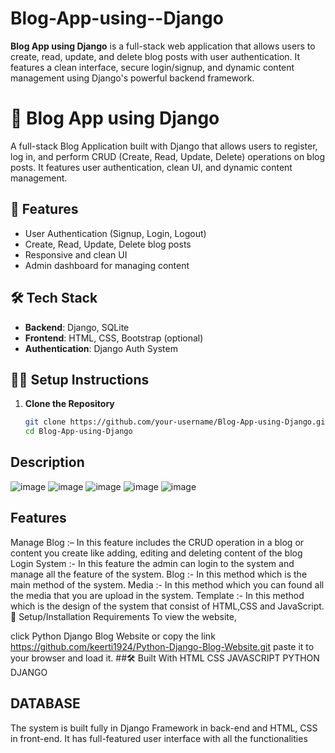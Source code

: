 # Blog-App-using--Django
**Blog App using Django** is a full-stack web application that allows users to create, read, update, and delete blog posts with user authentication. It features a clean interface, secure login/signup, and dynamic content management using Django's powerful backend framework.

# 📝 Blog App using Django

A full-stack Blog Application built with Django that allows users to register, log in, and perform CRUD (Create, Read, Update, Delete) operations on blog posts. It features user authentication, clean UI, and dynamic content management.

## 🚀 Features
- User Authentication (Signup, Login, Logout)
- Create, Read, Update, Delete blog posts
- Responsive and clean UI
- Admin dashboard for managing content

## 🛠️ Tech Stack
- **Backend**: Django, SQLite
- **Frontend**: HTML, CSS, Bootstrap (optional)
- **Authentication**: Django Auth System

## 🧑‍💻 Setup Instructions

1. **Clone the Repository**
   ```bash
   git clone https://github.com/your-username/Blog-App-using-Django.git
   cd Blog-App-using-Django

## Description
![image](https://github.com/user-attachments/assets/dfaf1a1c-d4d1-4325-95f5-23e3e4eb8760)
![image](https://github.com/user-attachments/assets/80417c12-f1f8-4400-85e4-a5e9a8b0be4c)
![image](https://github.com/user-attachments/assets/b787e846-c30a-415e-93b9-dd2d4439b1b6)
![image](https://github.com/user-attachments/assets/4f5b82b3-9ae6-4bca-b941-0390da71ec7e)
![image](https://github.com/user-attachments/assets/ec3addd1-67b0-4287-b05f-e2215c1a675a)

## Features
Manage Blog :– In this feature includes the CRUD operation in a blog or content you create like adding, editing and deleting content of the blog
Login System :- In this feature the admin can login to the system and manage all the feature of the system.
Blog :- In this method which is the main method of the system.
Media :- In this method which you can found all the media that you are upload in the system.
Template :- In this method which is the design of the system that consist of HTML,CSS and JavaScript.
🚀 Setup/Installation Requirements
To view the website,

click Python Django Blog Website or
copy the link https://github.com/keerti1924/Python-Django-Blog-Website.git paste it to your browser and load it.
##🛠 Built With
HTML
CSS
JAVASCRIPT
PYTHON
DJANGO
## DATABASE
The system is built fully in Django Framework in back-end and HTML, CSS in front-end. It has full-featured user interface with all the functionalities



